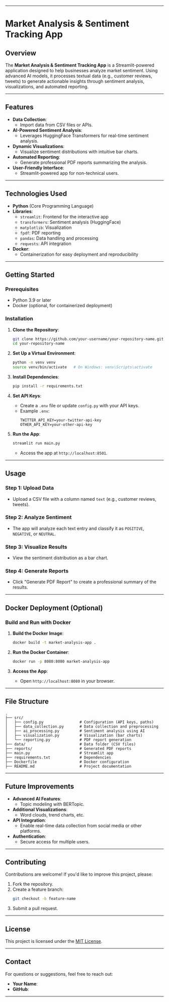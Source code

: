 

---

# **Market Analysis & Sentiment Tracking App**

## **Overview**
The **Market Analysis & Sentiment Tracking App** is a Streamlit-powered application designed to help businesses analyze market sentiment. Using advanced AI models, it processes textual data (e.g., customer reviews, tweets) to generate actionable insights through sentiment analysis, visualizations, and automated reporting.

---

## **Features**
- **Data Collection**:
  - Import data from CSV files or APIs.
- **AI-Powered Sentiment Analysis**:
  - Leverages HuggingFace Transformers for real-time sentiment analysis.
- **Dynamic Visualizations**:
  - Visualize sentiment distributions with intuitive bar charts.
- **Automated Reporting**:
  - Generate professional PDF reports summarizing the analysis.
- **User-Friendly Interface**:
  - Streamlit-powered app for non-technical users.

---

## **Technologies Used**
- **Python** (Core Programming Language)
- **Libraries**:
  - `streamlit`: Frontend for the interactive app
  - `transformers`: Sentiment analysis (HuggingFace)
  - `matplotlib`: Visualization
  - `fpdf`: PDF reporting
  - `pandas`: Data handling and processing
  - `requests`: API integration
- **Docker**:
  - Containerization for easy deployment and reproducibility

---

## **Getting Started**

### **Prerequisites**
- Python 3.9 or later
- Docker (optional, for containerized deployment)

### **Installation**
1. **Clone the Repository**:
   ```bash
   git clone https://github.com/your-username/your-repository-name.git
   cd your-repository-name
   ```

2. **Set Up a Virtual Environment**:
   ```bash
   python -m venv venv
   source venv/bin/activate   # On Windows: venv\Scripts\activate
   ```

3. **Install Dependencies**:
   ```bash
   pip install -r requirements.txt
   ```

4. **Set API Keys**:
   - Create a `.env` file or update `config.py` with your API keys.
   - Example `.env`:
     ```env
     TWITTER_API_KEY=your-twitter-api-key
     OTHER_API_KEY=your-other-api-key
     ```

5. **Run the App**:
   ```bash
   streamlit run main.py
   ```
   - Access the app at `http://localhost:8501`.

---

## **Usage**

### **Step 1: Upload Data**
- Upload a CSV file with a column named `text` (e.g., customer reviews, tweets).

### **Step 2: Analyze Sentiment**
- The app will analyze each text entry and classify it as `POSITIVE`, `NEGATIVE`, or `NEUTRAL`.

### **Step 3: Visualize Results**
- View the sentiment distribution as a bar chart.

### **Step 4: Generate Reports**
- Click "Generate PDF Report" to create a professional summary of the results.

---

## **Docker Deployment (Optional)**

### **Build and Run with Docker**
1. **Build the Docker Image**:
   ```bash
   docker build -t market-analysis-app .
   ```

2. **Run the Docker Container**:
   ```bash
   docker run -p 8080:8080 market-analysis-app
   ```

3. **Access the App**:
   - Open `http://localhost:8080` in your browser.

---

## **File Structure**
```plaintext
.
├── src/
│   ├── config.py                # Configuration (API keys, paths)
│   ├── data_collection.py       # Data collection and preprocessing
│   ├── ai_processing.py         # Sentiment analysis using AI
│   ├── visualization.py         # Visualization (bar charts)
│   └── reporting.py             # PDF report generation
├── data/                        # Data folder (CSV files)
├── reports/                     # Generated PDF reports
├── main.py                      # Streamlit app
├── requirements.txt             # Dependencies
├── Dockerfile                   # Docker configuration
├── README.md                    # Project documentation
```

---

## **Future Improvements**
- **Advanced AI Features**:
  - Topic modeling with BERTopic.
- **Additional Visualizations**:
  - Word clouds, trend charts, etc.
- **API Integration**:
  - Enable real-time data collection from social media or other platforms.
- **Authentication**:
  - Secure access for multiple users.

---

## **Contributing**
Contributions are welcome! If you'd like to improve this project, please:
1. Fork the repository.
2. Create a feature branch:
   ```bash
   git checkout -b feature-name
   ```
3. Submit a pull request.

---

## **License**
This project is licensed under the [MIT License](LICENSE).

---

## **Contact**
For questions or suggestions, feel free to reach out:
- **Your Name**: 
- **GitHub**:
---

 